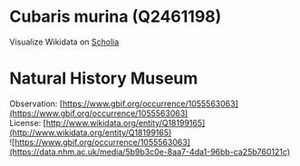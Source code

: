 
Cubaris murina (Q2461198)
=========================
  
Visualize Wikidata on [Scholia](https://scholia.toolforge.org/taxon/Q2461198)
# Natural History Museum
  
Observation: [https://www.gbif.org/occurrence/1055563063](https://www.gbif.org/occurrence/1055563063)  
License: [http://www.wikidata.org/entity/Q18199165](http://www.wikidata.org/entity/Q18199165)  
![https://www.gbif.org/occurrence/1055563063](https://data.nhm.ac.uk/media/5b9b3c0e-8aa7-4da1-96bb-ca25b760121c)